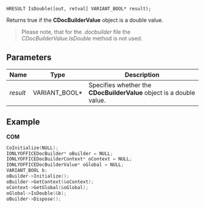 `HRESULT IsDouble([out, retval] VARIANT_BOOL* result);`

Returns true if the **CDocBuilderValue** object is a double value.

> Please note, that for the *.docbuilder* file the *CDocBuilderValue.IsDouble* method is not used.

## Parameters

| Name     | Type            | Description                                                          |
| -------- | --------------- | -------------------------------------------------------------------- |
| *result* | VARIANT\_BOOL\* | Specifies whether the **CDocBuilderValue** object is a double value. |

## Example

**COM**

```cpp
CoInitialize(NULL);
IONLYOFFICEDocBuilder* oBuilder = NULL;
IONLYOFFICEDocBuilderContext* oContext = NULL;
IONLYOFFICEDocBuilderValue* oGlobal = NULL;
VARIANT_BOOL b;
oBuilder->Initialize();
oBuilder->GetContext(&oContext);
oContext->GetGlobal(&oGlobal);
oGlobal->IsDouble(&b);
oBuilder->Dispose();
```

